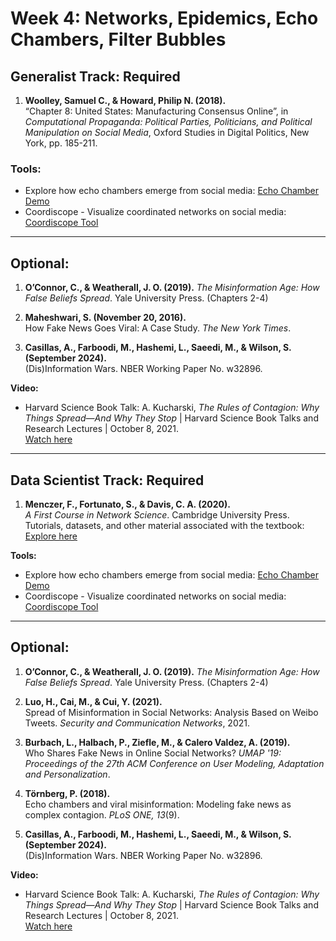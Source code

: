 # Week 4: Networks, Epidemics, Echo Chambers, Filter Bubbles

## Generalist Track: Required

1. **Woolley, Samuel C., & Howard, Philip N. (2018).**  
   “Chapter 8: United States: Manufacturing Consensus Online”, in *Computational Propaganda: Political Parties, Politicians, and Political Manipulation on Social Media*, Oxford Studies in Digital Politics, New York, pp. 185-211.

### Tools:
- Explore how echo chambers emerge from social media: [Echo Chamber Demo](https://osome.iu.edu/demos/echo/)
- Coordiscope - Visualize coordinated networks on social media: [Coordiscope Tool](https://osome.iu.edu/tools/coordiscope/)

---

## Optional:

1. **O’Connor, C., & Weatherall, J. O. (2019).** *The Misinformation Age: How False Beliefs Spread*. Yale University Press. (Chapters 2-4)
   
2. **Maheshwari, S. (November 20, 2016).**  
   How Fake News Goes Viral: A Case Study. *The New York Times*.

3. **Casillas, A., Farboodi, M., Hashemi, L., Saeedi, M., & Wilson, S. (September 2024).**  
   (Dis)Information Wars. NBER Working Paper No. w32896.

**Video:**
- Harvard Science Book Talk: A. Kucharski, *The Rules of Contagion: Why Things Spread—And Why They Stop* | Harvard Science Book Talks and Research Lectures | October 8, 2021.  
  [Watch here](https://www.youtube.com/watch?v=DDtyaOTEvd8)

---

## Data Scientist Track: Required

1. **Menczer, F., Fortunato, S., & Davis, C. A. (2020).**  
   *A First Course in Network Science*. Cambridge University Press.  
   Tutorials, datasets, and other material associated with the textbook:  
   [Explore here](https://cambridgeuniversitypress.github.io/FirstCourseNetworkScience/)

**Tools:**
- Explore how echo chambers emerge from social media: [Echo Chamber Demo](https://osome.iu.edu/demos/echo/)
- Coordiscope - Visualize coordinated networks on social media: [Coordiscope Tool](https://osome.iu.edu/tools/coordiscope/)

---

## Optional:

1. **O’Connor, C., & Weatherall, J. O. (2019).** *The Misinformation Age: How False Beliefs Spread*. Yale University Press. (Chapters 2-4)
   
2. **Luo, H., Cai, M., & Cui, Y. (2021).**  
   Spread of Misinformation in Social Networks: Analysis Based on Weibo Tweets. *Security and Communication Networks*, 2021.

3. **Burbach, L., Halbach, P., Ziefle, M., & Calero Valdez, A. (2019).**  
   Who Shares Fake News in Online Social Networks? *UMAP '19: Proceedings of the 27th ACM Conference on User Modeling, Adaptation and Personalization*.

4. **Törnberg, P. (2018).**  
   Echo chambers and viral misinformation: Modeling fake news as complex contagion. *PLoS ONE, 13*(9).

5. **Casillas, A., Farboodi, M., Hashemi, L., Saeedi, M., & Wilson, S. (September 2024).**  
   (Dis)Information Wars. NBER Working Paper No. w32896.

**Video:**
- Harvard Science Book Talk: A. Kucharski, *The Rules of Contagion: Why Things Spread—And Why They Stop* | Harvard Science Book Talks and Research Lectures | October 8, 2021.  
  [Watch here](https://www.youtube.com/watch?v=DDtyaOTEvd8)

